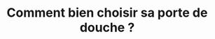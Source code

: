 ---
  template: 0
  type: "0"
  titre: "Comment bien choisir sa porte de douche ?"
  titreMEA: "Comment bien choisir sa porte de douche ?"
  surTitre: ""
  tempsLecture: ""
  libelleType: "Article"
  url: "/c/magazine/inspirations-tendances/comment-bien-choisir-sa-porte-de-douche"
  thematiques: "Rénovation,Déco"
  piecesHabitation: "Salle de bain"
  produits: "Douche,Porte"
  sujets: ""
  tags: ""
  visuelMea: null
  visuelDesktop: 
    url: "/img/contrib/30ed7cf6638054a8/porte de douche.jpg"
    alt: "porte de douche"
  visuelMobile: null
  title: "Comment bien choisir sa porte de douche ?"
  permalink: "articles//c/magazine/inspirations-tendances/comment-bien-choisir-sa-porte-de-douche"
  layout: "post"
  lang: "fr-fr"
---